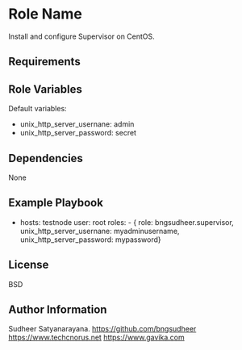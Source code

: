 Role Name
=========

Install and configure Supervisor on CentOS.

Requirements
------------


Role Variables
--------------
Default variables:
  - unix_http_server_usernane: admin
  - unix_http_server_password: secret


Dependencies
------------
 None

Example Playbook
----------------

  - hosts: testnode
    user: root
    roles:
        - { role: bngsudheer.supervisor, unix_http_server_usernane: myadminusername, unix_http_server_password: mypassword}

License
-------

BSD

Author Information
------------------

Sudheer Satyanarayana.
https://github.com/bngsudheer
https://www.techcnorus.net
https://www.gavika.com
